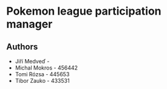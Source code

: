 # Pokemon league participation manager

## Authors

* Jiří Medveď - 
* Michal Mokros - 456442
* Tomi Rózsa - 445653
* Tibor Zauko - 433531
